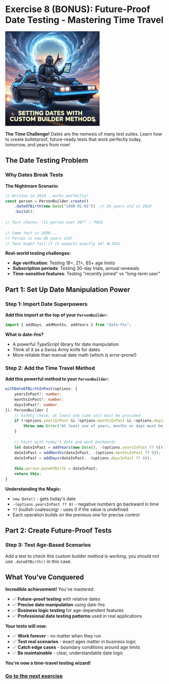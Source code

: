 # Exercise 8 (BONUS): Future-Proof Date Testing - Mastering Time Travel

![](../images//exercise8.png)

**The Time Challenge!** Dates are the nemesis of many test suites. Learn how to create bulletproof, future-ready tests that work perfectly today, tomorrow, and years from now!

## The Date Testing Problem

### Why Dates Break Tests
**The Nightmare Scenario:**
```typescript
// Written in 2024 - works perfectly!
const person = PersonBuilder.create()
    .dateOfBirth(new Date("1990-01-01"))  // 34 years old in 2024
    .build();

// Test checks: "Is person over 30?" ✅ PASS

// Same test in 2030...
// Person is now 40 years old!
// Test might fail if it expects exactly 34! ❌ FAIL
```

**Real-world testing challenges:**
- **Age verification**: Testing 18+, 21+, 65+ age limits
- **Subscription periods**: Testing 30-day trials, annual renewals
- **Time-sensitive features**: Testing "recently joined" vs "long-term user"

## Part 1: Set Up Date Manipulation Power

### Step 1: Import Date Superpowers
**Add this import at the top of your `PersonBuilder`:**

```typescript
import { addDays, addMonths, addYears } from "date-fns";
```

**What is date-fns?**
- A powerful TypeScript library for date manipulation
- Think of it as a Swiss Army knife for dates
- More reliable than manual date math (which is error-prone!)

### Step 2: Add the Time Travel Method
**Add this powerful method to your `PersonBuilder`:**

```typescript
withDateOfBirthInPast(options: {
    yearsInPast?: number;
    monthsInPast?: number;
    daysInPast?: number
}): PersonBuilder {
    // Safety check: at least one time unit must be provided
    if (!options.yearsInPast && !options.monthsInPast && !options.daysInPast) {
        throw new Error("At least one of years, months or days must be provided");
    }

    // Start with today's date and work backwards
    let dateInPast = addYears(new Date(), -(options.yearsInPast ?? 0));
    dateInPast = addMonths(dateInPast, -(options.monthsInPast ?? 0));
    dateInPast = addDays(dateInPast, -(options.daysInPast ?? 0));

    this.person.dateOfBirth = dateInPast;
    return this;
}
```

**Understanding the Magic:**
- `new Date()` - gets today's date
- `-(options.yearsInPast ?? 0)` - negative numbers go backward in time
- `??` (nullish coalescing) - uses 0 if the value is undefined
- Each operation builds on the previous one for precise control

## Part 2: Create Future-Proof Tests

### Step 3: Test Age-Based Scenarios
Add a test to check this custom builder method is working, you should not use `.dateOfBirth()` in this case.

## What You've Conquered

**Incredible achievement!** You've mastered:
- ✅ **Future-proof testing** with relative dates
- ✅ **Precise date manipulation** using date-fns
- ✅ **Business logic testing** for age-dependent features
- ✅ **Professional date testing patterns** used in real applications

**Your tests will now:**
- ✅ **Work forever** - no matter when they run
- ✅ **Test real scenarios** - exact ages matter in business logic
- ✅ **Catch edge cases** - boundary conditions around age limits
- ✅ **Be maintainable** - clear, understandable date logic

**You're now a time-travel testing wizard!**

### [Go to the next exercise](./EXERCISE9.md)
